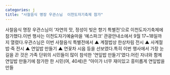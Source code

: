 ```yaml
---
categories: j
title: "사찰음식 명장 우관스님  이천도자기축제 참가"
---
```

사찰음식 명장 우관스님이 ‘자연의 맛, 정성이 빚은 향기 특별전’으로 이천도자기축제에 참가했다.이번 행사는 이천도자기예술마을 ‘예스파크’ 관광안내소에서 9월 17~18일까지 열렸다.우관스님은 이번 사찰음식 특별전에서 ▲ 계절밥상 한상차림 전시 ▲ 사계절 밥·죽 전시 ▲ 연잎밥 만들기 ▲ 연꽃차 시음 등을 선보였다.특히 이번 행사에서 가장 눈길을 끈 것은 가족 단위의 시민들이 많이 참석한 &#39;연잎밥 만들기&#39;였다.어린 자녀와 함께 연잎밥 만들기에 참가한 한 시민(여, 40세)은 “아이가 너무 재미있고 흥미롭게 연잎밥을 만들